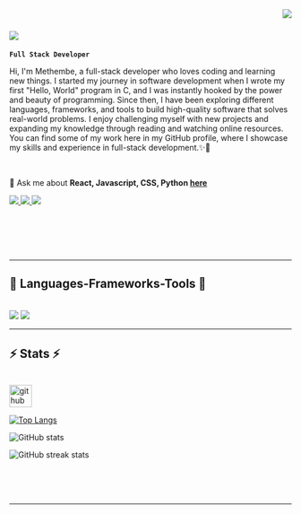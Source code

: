 <img align="right" src="https://visitor-badge.laobi.icu/badge?page_id=Mdv17.Mdv7" />

<h1 align="left">
    <img src="https://readme-typing-svg.herokuapp.com/?font=Righteous&size=35&center=true&vCenter=true&width=500&height=70&duration=4000&lines=Hi+There!+👋;+I'm+Methembe+Vundla!;" />
</h1>

**`Full Stack Developer`**

Hi, I'm Methembe, a full-stack developer who loves coding and learning new things. I started my journey in software development when I wrote my first "Hello, World" program in C, and I was instantly hooked by the power and beauty of programming. Since then, I have been exploring different languages, frameworks, and tools to build high-quality software that solves real-world problems. I enjoy challenging myself with new projects and expanding my knowledge through reading and watching online resources. You can find some of my work here in my GitHub profile, where I showcase my skills and experience in full-stack development.✨💫

<br/>

<div align="left">

📨 Ask me about **React, Javascript, CSS, Python [here](https://github.com/Mdv17/Mdv17/issues)**


 </div>
 
<div align="left"> 
  <a href="mailto:methembedvundla583@gmail.com">
    <img src="https://img.shields.io/badge/Gmail-333333?style=for-the-badge&logo=gmail&logoColor=red" />
  </a>
  <a href="https://linkedin.com/in/methembe-vundla" target="_blank">
    <img src="https://img.shields.io/badge/LinkedIn-0077B5?style=for-the-badge&logo=linkedin&logoColor=white" target="_blank" />
  </a>
  <a href="https://twitter.com/methembe_vundla" target="_blank">
     <img src="https://img.shields.io/badge/Twitter-000000?style=for-the-badge&logo=x&logoColor=white" target="_blank" /> <!-- sqlite, safari, google-chrome are other good icon options -->
  </a>
</div>

<br/><br/><br/><br/>

 <hr/>
 
<h2 align="left"><strong>📜 Languages-Frameworks-Tools 📜</strong></h2>
<br/>
<div align="left">
    <img src="https://skillicons.dev/icons?i=react,bootstrap,html,css,vscode,github,git" />
    <img src="https://skillicons.dev/icons?i=django,python,javascript,c,mysql" /><br>
</div>


</div>

<hr/>

<h2 align="left">⚡ Stats ⚡</h2>
<br>
<div align=left>
  <img src='https://cdn.jsdelivr.net/npm/simple-icons@3.0.1/icons/github.svg' alt='github' height='40'>  

[![Top Langs](https://github-readme-stats.vercel.app/api/top-langs/?username=Mdv17)](https://github.com/anuraghazra/github-readme-stats)

![GitHub stats](https://github-readme-stats.vercel.app/api?username=Mdv17&show_icons=true)  

![GitHub streak stats](https://streak-stats.demolab.com/?user=Mdv17)  
  <br/>
</div>

<br/><br/>

<hr/>

<br/>

<br/>

<!--
**Mdv17/Mdv17** is a ✨ _special_ ✨ repository because its `README.md` (this file) appears on your GitHub profile.

Here are some ideas to get you started:

- 🔭 I’m currently working on ...
- 🌱 I’m currently learning ...
- 👯 I’m looking to collaborate on ...
- 🤔 I’m looking for help with ...
- 💬 Ask me about ...
- 📫 How to reach me: ...
- 😄 Pronouns: ...
- ⚡ Fun fact: ...
-->
